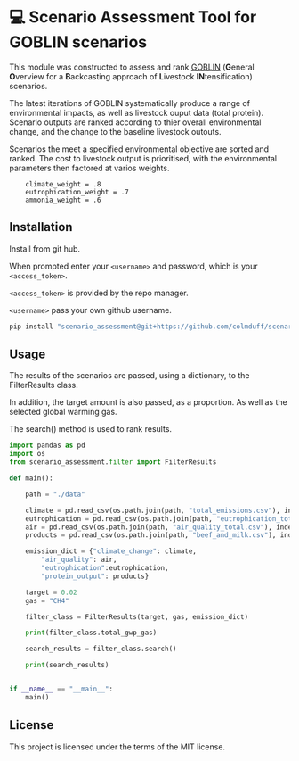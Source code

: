 # 💻 Scenario Assessment Tool for GOBLIN scenarios
 This module was constructed to assess and rank [GOBLIN](https://gmd.copernicus.org/articles/15/2239/2022/) (**G**eneral **O**verview for a **B**ackcasting approach of **L**ivestock **IN**tensification) scenarios.

The latest iterations of GOBLIN systematically produce a range of environmental impacts, as well as livestock ouput data (total protein). Scenario outputs are ranked according to thier overall environmental change, and the change to the baseline livestock outouts. 

Scenarios the meet a specified environmental objective are sorted and ranked. The cost to livestock output is prioritised, with the environmental parameters then factored at varios weights. 

        climate_weight = .8 
        eutrophication_weight = .7
        ammonia_weight = .6

## Installation

Install from git hub. 

When prompted enter your ```<username>``` and password, which is your ```<access_token>```.

```<access_token>``` is provided by the repo manager.

```<username>``` pass your own github username.


```bash
pip install "scenario_assessment@git+https://github.com/colmduff/scenario_assessment.git@main" 

```

## Usage
The results of the scenarios are passed, using a dictionary, to the FilterResults class. 

In addition, the target amount is also passed, as a proportion. As well as the selected global warming gas.

The search() method is used to rank results.

```python
import pandas as pd 
import os
from scenario_assessment.filter import FilterResults

def main():

    path = "./data"

    climate = pd.read_csv(os.path.join(path, "total_emissions.csv"), index_col =0)
    eutrophication = pd.read_csv(os.path.join(path, "eutrophication_total.csv"), index_col =0)
    air = pd.read_csv(os.path.join(path, "air_quality_total.csv"), index_col =0)
    products = pd.read_csv(os.path.join(path, "beef_and_milk.csv"), index_col =0)

    emission_dict = {"climate_change": climate,
        "air_quality": air,
        "eutrophication":eutrophication,
        "protein_output": products}

    target = 0.02
    gas = "CH4"

    filter_class = FilterResults(target, gas, emission_dict)

    print(filter_class.total_gwp_gas)

    search_results = filter_class.search()

    print(search_results)


if __name__ == "__main__":
    main()
```

## License
This project is licensed under the terms of the MIT license.
